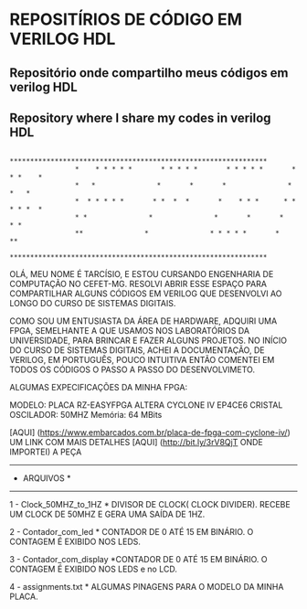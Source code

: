 # REPOSITÍRIOS DE CÓDIGO EM VERILOG HDL




##  Repositório onde compartilho meus códigos em verilog HDL
## Repository where I share my codes in verilog HDL
```
                *************************************************************** 
                *    * * * * *       * * * * *       * * * * *       * * *    *  
                *   *               *       *       *               *     *   *   
                *  * * * * *       * *  *  *       *    * * *      * * * * *  *   
                * *               *               *       *       *         * *   
                **               *               * * * * *       *           **   
                *************************************************************** 
```
    



OLÁ, MEU NOME É TARCÍSIO, E ESTOU CURSANDO ENGENHARIA DE COMPUTAÇÃO
NO CEFET-MG.
RESOLVI ABRIR ESSE ESPAÇO PARA COMPARTILHAR ALGUNS 
CÓDIGOS EM VERILOG QUE DESENVOLVI AO LONGO DO CURSO DE SISTEMAS DIGITAIS.

COMO SOU UM ENTUSIASTA DA ÁREA DE HARDWARE, ADQUIRI UMA FPGA, SEMELHANTE 
A QUE USAMOS NOS LABORATÓRIOS DA UNIVERSIDADE, PARA BRINCAR E FAZER ALGUNS PROJETOS.
NO INÍCIO DO CURSO DE SISTEMAS DIGITAIS, ACHEI A DOCUMENTAÇÃO, DE VERILOG, EM PORTUGUÊS, 
POUCO INTUITIVA ENTÃO COMENTEI EM TODOS OS CÓDIGOS O PASSO A PASSO DO DESENVOLVIMETO.

ALGUMAS EXPECIFICAÇÕES DA MINHA FPGA:

MODELO: PLACA RZ-EASYFPGA ALTERA CYCLONE IV EP4CE6
CRISTAL OSCILADOR: 50MHZ
Memória: 64 MBits

[AQUI] (https://www.embarcados.com.br/placa-de-fpga-com-cyclone-iv/) UM LINK COM MAIS DETALHES 
[AQUI] (http://bit.ly/3rV8QjT ONDE IMPORTEI) A PEÇA
 

*****************
*   ARQUIVOS    *
*****************

1 - Clock_50MHZ_to_1HZ
    * DIVISOR DE CLOCK( CLOCK DIVIDER). RECEBE UM CLOCK DE 50MHZ E GERA UMA SAÍDA DE 1HZ.

2 - Contador_com_led
    * CONTADOR DE 0 ATÉ 15 EM BINÁRIO. O CONTAGEM É EXIBIDO NOS LEDS.

3 - Contador_com_display
    *CONTADOR DE 0 ATÉ 15 EM BINÁRIO. O CONTAGEM É EXIBIDO NOS LEDS e no LCD.

4 - assignments.txt
    * ALGUMAS PINAGENS PARA O MODELO DA MINHA PLACA.